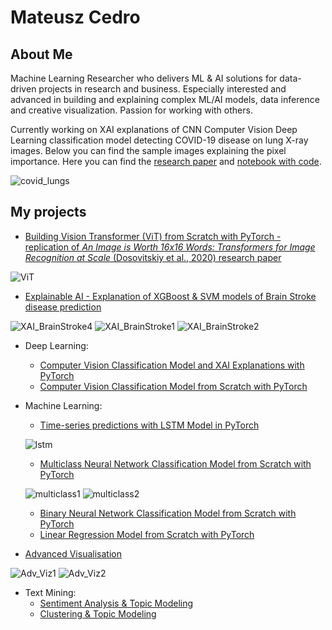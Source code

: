 # Mateusz Cedro
## About Me
Machine  Learning Researcher who delivers ML & AI solutions for data-driven projects in research and business. Especially interested and advanced in building and explaining complex ML/AI models, data inference and creative visualization. Passion for working with others.

Currently working on XAI explanations of CNN Computer Vision Deep Learning classification model detecting COVID-19 disease on lung X-ray images. Below you can find the sample images explaining the pixel importance. Here you can find the [research paper](https://github.com/mateuszcedro/mateuszcedro/blob/main/Explainable%20AI/Beyond%20the%20Black%20Box%20Do%20More%20Complex%20Models%20Provide%20Superior%20XAI.pdf) and [notebook with code](https://github.com/mateuszcedro/mateuszcedro/blob/main/Deep%20Learning%20in%20PyTorch/XAI-ResNet50-notebook.ipynb).

![covid_lungs](https://github.com/mateuszcedro/mateuszcedro/blob/main/Explainable%20AI/Grads.png)


## My projects
- [Building Vision Transformer (ViT) from Scratch with PyTorch - replication of *An Image is Worth 16x16 Words: Transformers for Image Recognition at Scale* (Dosovitskiy et al., 2020) research paper](https://github.com/mateuszcedro/mateuszcedro/blob/main/Deep%20Learning%20in%20PyTorch/Vision%20Transformer%20(ViT)%20from%20scratch%20with%20PyTorch.ipynb)

![ViT](https://raw.githubusercontent.com/mateuszcedro/mateuszcedro/main/Deep%20Learning%20in%20PyTorch/img/vit.png)

- [Explainable AI - Explanation of XGBoost & SVM models of Brain Stroke disease prediction](https://github.com/mateuszcedro/mateuszcedro/blob/main/Explainable%20AI/XAI_Shap_BrainStroke_notebook.ipynb)

![XAI_BrainStroke4](https://github.com/mateuszcedro/mateuszcedro/blob/main/Explainable%20AI/xai_4.png)
![XAI_BrainStroke1](https://github.com/mateuszcedro/mateuszcedro/blob/main/Explainable%20AI/xai_1.png)
![XAI_BrainStroke2](https://github.com/mateuszcedro/mateuszcedro/blob/main/Explainable%20AI/xai_2.png)

- Deep Learning:
    - [Computer Vision Classification Model and XAI Explanations with PyTorch](https://github.com/mateuszcedro/mateuszcedro/blob/main/Deep%20Learning%20in%20PyTorch/XAI-ResNet50-notebook.ipynb)
    - [Computer Vision Classification Model from Scratch with PyTorch](https://github.com/mateuszcedro/mateuszcedro/blob/main/Deep%20Learning%20in%20PyTorch/Computer%20Vision%20Classification%20Model%20from%20Scratch%20with%20PyTorch.ipynb)

- Machine Learning:
    - [Time-series predictions with LSTM Model in PyTorch](https://github.com/mateuszcedro/mateuszcedro/blob/main/Machine%20Learning%20in%20PyTorch/LSTM%20Time-Series%20Model%20in%20PyTorch.ipynb)

    ![lstm](https://github.com/mateuszcedro/mateuszcedro/blob/main/Machine%20Learning%20in%20PyTorch/imgs/time-series%20LSTM.png)

    - [Multiclass Neural Network Classification Model from Scratch with PyTorch](https://github.com/mateuszcedro/mateuszcedro/blob/main/Machine%20Learning%20in%20PyTorch/Neural%20Network%20Multiclass%20Classification%20Model%20from%20Scratch%20with%20PyTorch.ipynb)

    ![multiclass1](https://github.com/mateuszcedro/mateuszcedro/blob/main/Machine%20Learning%20in%20PyTorch/imgs/Multiclass_1.png)
    ![multiclass2](https://github.com/mateuszcedro/mateuszcedro/blob/main/Machine%20Learning%20in%20PyTorch/imgs/Multiclass_2.png)
  
    - [Binary Neural Network Classification Model from Scratch with PyTorch](https://github.com/mateuszcedro/mateuszcedro/blob/main/Machine%20Learning%20in%20PyTorch/Neural%20Network%20Binary%20Classification%20Model%20from%20Scratch%20with%20PyTorch.ipynb)
    - [Linear Regression Model from Scratch with PyTorch](https://github.com/mateuszcedro/mateuszcedro/blob/main/Machine%20Learning%20in%20PyTorch/Linear%20Regression%20Model%20from%20Scratch%20with%20PyTorch.ipynb)

 - [Advanced Visualisation](https://github.com/mateuszcedro/mateuszcedro/blob/main/Visualisation/Advanced%20Visualisation.md)

![Adv_Viz1](https://github.com/mateuszcedro/mateuszcedro/blob/main/Visualisation/Plots/s10.png)
![Adv_Viz2](https://github.com/mateuszcedro/mateuszcedro/blob/main/Visualisation/Plots/s3.png)

- Text Mining:
    - [Sentiment Analysis & Topic Modeling](https://htmlpreview.github.io/?https://github.com/mateuszcedro/mateuszcedro/blob/main/NLP/Sentiment%20Analysis%20%26%20Topic%20Modeling.html)
    - [Clustering & Topic Modeling](https://htmlpreview.github.io/?https://github.com/mateuszcedro/mateuszcedro/blob/main/NLP/Clustering%20%26%20Topic%20Modeling.html)


<!---
mateuszcedro/mateuszcedro is a ✨ special ✨ repository because its `README.md` (this file) appears on your GitHub profile.
You can click the Preview link to take a look at your changes.
--->
